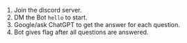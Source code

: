 1. Join the discord server.
2. DM the Bot `hello` to start.
3. Google/ask ChatGPT to get the answer for each question.
4. Bot gives flag after all questions are answered.
